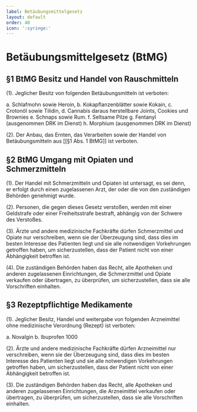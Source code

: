 ```yaml
---
label: Betäubungsmittelgesetz
layout: default
order: 40
icon: ':syringe:'
---
```


# Betäubungsmittelgesetz (BtMG)

## §1 BtMG Besitz und Handel von Rauschmitteln

(1). Jeglicher Besitz von folgenden Betäubungsmitteln ist verboten:

a. Schlafmohn sowie Heroin,
b. Kokapflanzenblätter sowie Kokain,
c. Crotonöl sowie Tilidin,
d. Cannabis daraus herstellbare Joints, Cookies und Brownies
e. Schnaps sowie Rum.
f. Seltsame Pilze
g. Fentanyl (ausgenommen DRK im Dienst)
h. Morphium (ausgenommen DRK im Dienst)

(2). Der Anbau, das Ernten, das Verarbeiten sowie der Handel von Betäubungsmitteln aus [[§1 Abs. 1 BtMG]] ist verboten.

## §2 BtMG Umgang mit Opiaten und Schmerzmitteln

(1). Der Handel mit Schmerzmitteln und Opiaten ist untersagt, es sei denn, er erfolgt durch einen zugelassenen Arzt, der oder die von den zuständigen Behörden genehmigt wurde.

(2). Personen, die gegen dieses Gesetz verstoßen, werden mit einer Geldstrafe oder einer Freiheitsstrafe bestraft, abhängig von der Schwere des Verstoßes.

(3). Ärzte und andere medizinische Fachkräfte dürfen Schmerzmittel und Opiate nur verschreiben, wenn sie der Überzeugung sind, dass dies im besten Interesse des Patienten liegt und sie alle notwendigen Vorkehrungen getroffen haben, um sicherzustellen, dass der Patient nicht von einer Abhängigkeit betroffen ist.

(4). Die zuständigen Behörden haben das Recht, alle Apotheken und anderen zugelassenen Einrichtungen, die Schmerzmittel und Opiate verkaufen oder übertragen, zu überprüfen, um sicherzustellen, dass sie alle Vorschriften einhalten.

## §3 Rezeptpflichtige Medikamente

(1). Jeglicher Besitz, Handel und weitergabe von folgenden Arzneimittel ohne medizinische Verordnung (Rezept) ist verboten:

a. Novalgin
b. Ibuprofen 1000

(2). Ärzte und andere medizinische Fachkräfte dürfen Arzneimittel nur verschreiben, wenn sie der Überzeugung sind, dass dies im besten Interesse des Patienten liegt und sie alle notwendigen Vorkehrungen getroffen haben, um sicherzustellen, dass der Patient nicht von einer Abhängigkeit betroffen ist.

(3). Die zuständigen Behörden haben das Recht, alle Apotheken und anderen zugelassenen Einrichtungen, die Arzneimittel verkaufen oder übertragen, zu überprüfen, um sicherzustellen, dass sie alle Vorschriften einhalten.